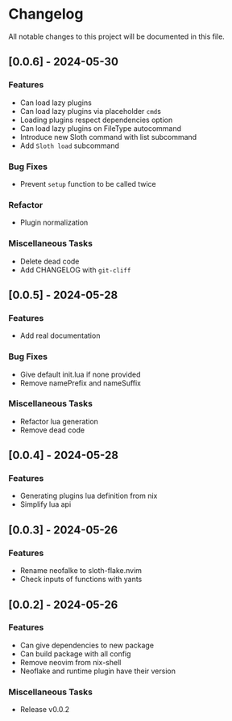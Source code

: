 # Changelog

All notable changes to this project will be documented in this file.

## [0.0.6] - 2024-05-30

### Features

- Can load lazy plugins
- Can load lazy plugins via placeholder `cmd`s
- Loading plugins respect dependencies option
- Can load lazy plugins on FileType autocommand
- Introduce new Sloth command with list subcommand
- Add `Sloth load` subcommand

### Bug Fixes

- Prevent `setup` function to be called twice

### Refactor

- Plugin normalization

### Miscellaneous Tasks

- Delete dead code
- Add CHANGELOG with `git-cliff`

## [0.0.5] - 2024-05-28

### Features

- Add real documentation

### Bug Fixes

- Give default init.lua if none provided
- Remove namePrefix and nameSuffix

### Miscellaneous Tasks

- Refactor lua generation
- Remove dead code

## [0.0.4] - 2024-05-28

### Features

- Generating plugins lua definition from nix
- Simplify lua api

## [0.0.3] - 2024-05-26

### Features

- Rename neofalke to sloth-flake.nvim
- Check inputs of functions with yants

## [0.0.2] - 2024-05-26

### Features

- Can give dependencies to new package
- Can build package with all config
- Remove neovim from nix-shell
- Neoflake and runtime plugin have their version

### Miscellaneous Tasks

- Release v0.0.2

<!-- generated by git-cliff -->
